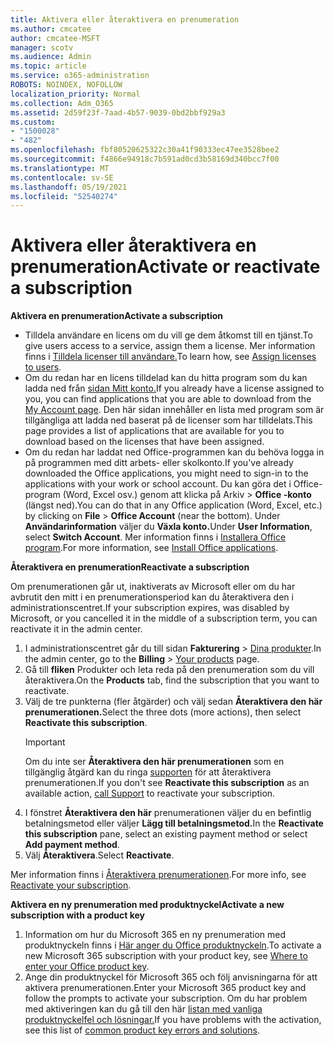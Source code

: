 ```yaml
---
title: Aktivera eller återaktivera en prenumeration
ms.author: cmcatee
author: cmcatee-MSFT
manager: scotv
ms.audience: Admin
ms.topic: article
ms.service: o365-administration
ROBOTS: NOINDEX, NOFOLLOW
localization_priority: Normal
ms.collection: Adm_O365
ms.assetid: 2d59f23f-7aad-4b57-9039-0bd2bbf929a3
ms.custom:
- "1500028"
- "482"
ms.openlocfilehash: fbf80520625322c30a41f90333ec47ee3528bee2
ms.sourcegitcommit: f4866e94918c7b591ad0cd3b58169d340bcc7f00
ms.translationtype: MT
ms.contentlocale: sv-SE
ms.lasthandoff: 05/19/2021
ms.locfileid: "52540274"
---
```

# <a name="activate-or-reactivate-a-subscription"></a><span data-ttu-id="7493a-102">Aktivera eller återaktivera en prenumeration</span><span class="sxs-lookup"><span data-stu-id="7493a-102">Activate or reactivate a subscription</span></span>

<span data-ttu-id="7493a-103">**Aktivera en prenumeration**</span><span class="sxs-lookup"><span data-stu-id="7493a-103">**Activate a subscription**</span></span>

- <span data-ttu-id="7493a-104">Tilldela användare en licens om du vill ge dem åtkomst till en tjänst.</span><span class="sxs-lookup"><span data-stu-id="7493a-104">To give users access to a service, assign them a license.</span></span> <span data-ttu-id="7493a-105">Mer information finns i [Tilldela licenser till användare.](/microsoft-365/admin/manage/assign-licenses-to-users)</span><span class="sxs-lookup"><span data-stu-id="7493a-105">To learn how, see [Assign licenses to users](/microsoft-365/admin/manage/assign-licenses-to-users).</span></span>
- <span data-ttu-id="7493a-106">Om du redan har en licens tilldelad kan du hitta program som du kan ladda ned från [sidan Mitt konto.](https://portal.office.com/account/#installs)</span><span class="sxs-lookup"><span data-stu-id="7493a-106">If you already have a license assigned to you, you can find applications that you are able to download from the [My Account page](https://portal.office.com/account/#installs).</span></span> <span data-ttu-id="7493a-107">Den här sidan innehåller en lista med program som är tillgängliga att ladda ned baserat på de licenser som har tilldelats.</span><span class="sxs-lookup"><span data-stu-id="7493a-107">This page provides a list of applications that are available for you to download based on the licenses that have been assigned.</span></span>
- <span data-ttu-id="7493a-108">Om du redan har laddat ned Office-programmen kan du behöva logga in på programmen med ditt arbets- eller skolkonto.</span><span class="sxs-lookup"><span data-stu-id="7493a-108">If you've already downloaded the Office applications, you might need to sign-in to the applications with your work or school account.</span></span> <span data-ttu-id="7493a-109">Du kan göra det i Office-program (Word, Excel osv.) genom att klicka på Arkiv  >  **Office -konto** (längst ned).</span><span class="sxs-lookup"><span data-stu-id="7493a-109">You can do that in any Office application (Word, Excel, etc.) by clicking on **File** > **Office Account** (near the bottom).</span></span> <span data-ttu-id="7493a-110">Under **Användarinformation** väljer du **Växla konto.**</span><span class="sxs-lookup"><span data-stu-id="7493a-110">Under **User Information**, select **Switch Account**.</span></span> <span data-ttu-id="7493a-111">Mer information finns i [Installera Office program](/microsoft-365/admin/setup/install-applications).</span><span class="sxs-lookup"><span data-stu-id="7493a-111">For more information, see [Install Office applications](/microsoft-365/admin/setup/install-applications).</span></span>

<span data-ttu-id="7493a-112">**Återaktivera en prenumeration**</span><span class="sxs-lookup"><span data-stu-id="7493a-112">**Reactivate a subscription**</span></span>

<span data-ttu-id="7493a-113">Om prenumerationen går ut, inaktiverats av Microsoft eller om du har avbrutit den mitt i en prenumerationsperiod kan du återaktivera den i administrationscentret.</span><span class="sxs-lookup"><span data-stu-id="7493a-113">If your subscription expires, was disabled by Microsoft, or you cancelled it in the middle of a subscription term, you can reactivate it in the admin center.</span></span>
  
1. <span data-ttu-id="7493a-114">I administrationscentret går du till sidan **Fakturering** > [Dina produkter](https://go.microsoft.com/fwlink/p/?linkid=842054).</span><span class="sxs-lookup"><span data-stu-id="7493a-114">In the admin center, go to the **Billing** > [Your products](https://go.microsoft.com/fwlink/p/?linkid=842054) page.</span></span>
2. <span data-ttu-id="7493a-115">Gå till **fliken** Produkter och leta reda på den prenumeration som du vill återaktivera.</span><span class="sxs-lookup"><span data-stu-id="7493a-115">On the **Products** tab, find the subscription that you want to reactivate.</span></span>
3. <span data-ttu-id="7493a-116">Välj de tre punkterna (fler åtgärder) och välj sedan **Återaktivera den här prenumerationen.**</span><span class="sxs-lookup"><span data-stu-id="7493a-116">Select the three dots (more actions), then select **Reactivate this subscription**.</span></span>
    > [!IMPORTANT]
    > <span data-ttu-id="7493a-117">Om du inte ser **Återaktivera den här prenumerationen** som en tillgänglig åtgärd kan du ringa [supporten](https://go.microsoft.com/fwlink/p/?linkid=518322) för att återaktivera prenumerationen.</span><span class="sxs-lookup"><span data-stu-id="7493a-117">If you don't see **Reactivate this subscription** as an available action, [call Support](https://go.microsoft.com/fwlink/p/?linkid=518322) to reactivate your subscription.</span></span>
4. <span data-ttu-id="7493a-118">I fönstret **Återaktivera den här** prenumerationen väljer du en befintlig betalningsmetod eller väljer **Lägg till betalningsmetod.**</span><span class="sxs-lookup"><span data-stu-id="7493a-118">In the **Reactivate this subscription** pane, select an existing payment method or select **Add payment method**.</span></span>
5. <span data-ttu-id="7493a-119">Välj **Återaktivera**.</span><span class="sxs-lookup"><span data-stu-id="7493a-119">Select **Reactivate**.</span></span>

<span data-ttu-id="7493a-120">Mer information finns i [Återaktivera prenumerationen](/microsoft-365/commerce/subscriptions/reactivate-your-subscription).</span><span class="sxs-lookup"><span data-stu-id="7493a-120">For more info, see [Reactivate your subscription](/microsoft-365/commerce/subscriptions/reactivate-your-subscription).</span></span>

<span data-ttu-id="7493a-121">**Aktivera en ny prenumeration med produktnyckel**</span><span class="sxs-lookup"><span data-stu-id="7493a-121">**Activate a new subscription with a product key**</span></span>

1. <span data-ttu-id="7493a-122">Information om hur du Microsoft 365 en ny prenumeration med produktnyckeln finns i [Här anger du Office produktnyckeln](https://support.office.com/article/where-to-enter-your-office-product-key-0a82e5ae-739e-4b92-a6f4-2ec780c185db).</span><span class="sxs-lookup"><span data-stu-id="7493a-122">To activate a new Microsoft 365 subscription with your product key, see [Where to enter your Office product key](https://support.office.com/article/where-to-enter-your-office-product-key-0a82e5ae-739e-4b92-a6f4-2ec780c185db).</span></span>
2. <span data-ttu-id="7493a-123">Ange din produktnyckel för Microsoft 365 och följ anvisningarna för att aktivera prenumerationen.</span><span class="sxs-lookup"><span data-stu-id="7493a-123">Enter your Microsoft 365 product key and follow the prompts to activate your subscription.</span></span> <span data-ttu-id="7493a-124">Om du har problem med aktiveringen kan du gå till den här [listan med vanliga produktnyckelfel och lösningar.](/microsoft-365/commerce/product-key-errors-and-solutions)</span><span class="sxs-lookup"><span data-stu-id="7493a-124">If you have problems with the activation, see this list of [common product key errors and solutions](/microsoft-365/commerce/product-key-errors-and-solutions).</span></span>